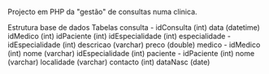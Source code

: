 Projecto em PHP da "gestão" de consultas numa clinica.

Estrutura base de dados
Tabelas
consulta - 
          idConsulta (int)
          data (datetime)
          idMedico (int)
          idPaciente (int)
          idEspecialidade (int)
especialidade -
          idEspecialidade (int)
          descricao (varchar)
          preco (double)
medico -
          idMedico (int)
          nome (varchar)
          idEspecialidade (int)
paciente -
          idPaciente (int)
          nome (varchar)
          localidade (varchar)
          contacto (int)
          dataNasc (date)
